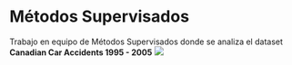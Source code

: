 # Métodos Supervisados
Trabajo en equipo de Métodos Supervisados donde se analiza el dataset **Canadian Car Accidents 1995 - 2005**
![](https://www.callkleinlawyers.com/full-disclosure/top-causes-car-accidents-canada/)
